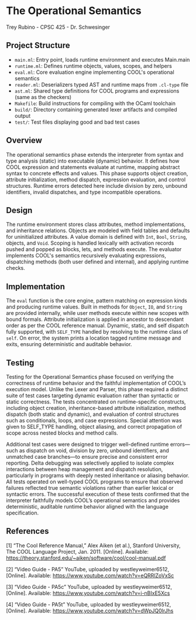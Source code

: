 # The Operational Semantics 
Trey Rubino - 
CPSC 425 -
Dr. Schwesinger

## Project Structure
- `main.ml`: Entry point, loads runtime environment and executes Main.main
- `runtime.ml`: Defines runtime objects, values, scopes, and helpers
- `eval.ml`: Core evaluation engine implementing COOL's operational semantics
- `reader.ml`: Deserializers typed AST and runtime maps from `.cl-type` file
- `ast.ml`: Shared type definitions for COOL programs and expressions (same as the checkers)
- `Makefile`: Build instructions for compiling with the OCaml toolchain  
- `build/`: Directory containing generated lexer artifacts and compiled output  
- `test/`: Test files displaying good and bad test cases

## Overview
The operational semantics phase extends the interpreter from syntax and type analysis (static) into executable (dynamic)
behavior. It defines how COOL expression and statements evaluate at runtime, mapping abstract syntax to concrete effects and
values. This phase supports object creation, attribute initialization, method dispatch, expression evaluation, and control
structures. Runtime errors detected here include division by zero, unbound identifiers, invalid dispatches, and type
incompatible operations.

## Design
The runtime environment stores class attributes, method implementations, and inheritance relations. Objects are
modeled with field tables and defaults for uninitialized attributes. A value domain is defined with `Int`, `Bool`,
`String`, objects, and `Void`. Scoping is handled lexically with activation records pushed and popped as blocks,
lets, and methods execute. The evaluator implements COOL's semantics recursively evaluating expressions, dispatching
methods (both user defined and internal), and applying runtime checks.

## Implementation
The `eval` function is the core engine, pattern matching on expression kinds and producing runtime values. Built in
methods for `Object`, `IO`, and `String` are provided internally, while user methods execute within new scopes with bound
formals. Attribute initialization is applied in ancestor to descendant order as per the COOL reference manual. Dynamic,
static, and self dispatch fully supported, with `SELF_TYPE` handled by resolving to the runtime class of `self`. On error, 
the system prints a location tagged runtime message and exits, ensuring deterministic and auditable behavior.

## Testing
Testing for the Operational Semantics phase focused on verifying the correctness of runtime behavior and the faithful implementation 
of COOL’s execution model. Unlike the Lexer and Parser, this phase required a distinct suite of test cases targeting dynamic evaluation 
rather than syntactic or static correctness. The tests concentrated on runtime-specific constructs, including object creation, 
inheritance-based attribute initialization, method dispatch (both static and dynamic), and evaluation of control structures such as 
conditionals, loops, and case expressions. Special attention was given to SELF_TYPE handling, object aliasing, and correct propagation 
of scope across nested blocks and method calls.

Additional test cases were designed to trigger well-defined runtime errors—such as dispatch on void, division by zero, unbound identifiers, 
and unmatched case branches—to ensure precise and consistent error reporting. Delta debugging was selectively applied to isolate complex 
interactions between heap management and dispatch resolution, particularly in programs with deeply nested inheritance or aliasing behavior. 
All tests operated on well-typed COOL programs to ensure that observed failures reflected true semantic violations rather than earlier lexical 
or syntactic errors. The successful execution of these tests confirmed that the interpreter faithfully models COOL’s operational semantics and
provides deterministic, auditable runtime behavior aligned with the language specification.

## References
[1] “The Cool Reference Manual,” Alex Aiken (et al.), Stanford University, The COOL Language Project, Jan. 2011. 
[Online]. Available: https://theory.stanford.edu/~aiken/software/cool/cool-manual.pdf

[2] “Video Guide - PA5” YouTube, uploaded by westleyweimer6512, 
[Online]. Available: https://www.youtube.com/watch?v=eQRRlZoVxSc

[3] “Video Guide - PA5c” YouTube, uploaded by westleyweimer6512, 
[Online]. Available: https://www.youtube.com/watch?v=i-nBIxE5Xcs

[4] “Video Guide - PA5t” YouTube, uploaded by westleyweimer6512, 
[Online]. Available: https://www.youtube.com/watch?v=dWpJQ0lrJhs



